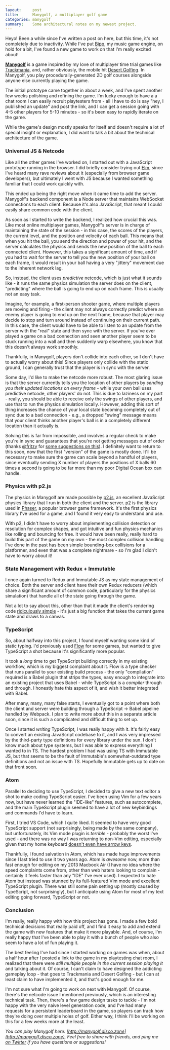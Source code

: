 ```yaml
---
layout:     post
title:      Manygolf, a multiplayer golf game
categories: manygolf
summary:    Some architectural notes on my newest project.
---
```


Heyo! Been a while since I've written a post on here, but this time, it's not completely due to inactivity. While I've put [Bipp](https://github.com/thomasboyt/bipp), my music game engine, on hold for a bit, I've found a new game to work on that I'm really excited about!

[**Manygolf**](http://manygolf.disco.zone/) is a game inspired by my love of multiplayer time trial games like [Trackmania](http://store.steampowered.com/app/375900/), and, rather obviously, the mobile hit [Desert Golfing](http://desertgolfing.captain-games.com/). In Manygolf, you play procedurally-generated 2D golf courses alongside anyone else currently playing the game.

The initial prototype came together in about a week, and I've spent another few weeks polishing and refining the game. I'm lucky enough to have a a chat room I can easily recruit playtesters from - all I have to do is say "hey, I published an update" and post the link, and I can get a session going with 4-5 other players for 5-10 minutes - so it's been easy to rapidly iterate on the game.

While the game's design mostly speaks for itself and doesn't require a lot of special insight or explanation, I did want to talk a bit about the technical architecture of the game.

### Universal JS & Netcode

Like all the other games I've worked on, I started out with a JavaScript prototype running in the browser. I did briefly consider trying out [Elm](http://elm-lang.org/), since I've heard many rave reviews about it (especially from browser game developers), but ultimately I went with JS because I wanted something familiar that I could work quickly with.

This ended up being the right move when it came time to add the server. Manygolf's backend component is a Node server that maintains WebSocket connections to each client. Because it's also JavaScript, that meant I could easily share common code with the client.

As soon as I started to write the backend, I realized how crucial this was. Like most online multiplayer games, Manygolf's server is in charge of maintaining the state of the session - in this case, the scores of the players, the current level, and the position and velocity of each ball. This means that when you hit the ball, you send the direction and power of your hit, and the server calculates the physics and sends the new position of the ball to each connected client. However, this takes a significant amount of time, and if you had to wait for the server to tell you the new position of your ball on each frame, it would result in your ball having a very "jittery" movement due to the inherent network lag.

So, instead, the client uses *predictive* netcode, which is just what it sounds like - it runs the same physics simulation the server does on the client, "predicting" where the ball is going to end up on each frame. This is usually not an easy task.

Imagine, for example, a first-person shooter game, where multiple players are moving and firing - the client may not always correctly predict where an enemy player is going to end up on the next frame, because that player may decide to stop and turn around instead of continuing on their current path. In this case, the client would have to be able to listen to an update from the server with the "real" state and then sync with the server. If you've ever played a game on a bad connection and seen another player seem to be stuck running into a wall and then suddenly warp elsewhere, you know that this doesn't always work smoothly.

Thankfully, in Manygolf, players don't collide into each other, so I don't have to actually worry about this! Since players only collide with the static ground, I can generally trust that the player is in sync with the server.

Some day, I'd like to make the netcode more robust. The most glaring issue is that the server currently tells you the location of other players by *sending you their updated locations on every frame* - while your own ball uses predictive netcode, other players' do not. This is due to laziness on my part - really, you should be able to receive only the swings of other players, and use that to run the physics simulation locally. However, adding this sort of thing increases the chance of your local state becoming completely out of sync due to a bad connection - e.g., a dropped "swing" message means that your client thinks another player's ball is in a completely different location than it actually is.

Solving this is far from impossible, and involves a regular check to make you're in sync and guarantees that you're not getting messages out of order (thanks [@fritzy](https://twitter.com/fritzy) for [some suggestions on this](https://gist.github.com/thomasboyt/a8494fedda24d35d189e#gistcomment-1731163)). I definitely want to return to this soon, now that the first "version" of the game is mostly done. It'll be necessary to make sure the game can scale beyond a handful of players, since eventually sending X number of players the positions of X balls 60 times a second is going to be far more than my poor Digital Ocean box can handle.

### Physics with p2.js

The physics in Manygolf are made possible by [p2.js](https://github.com/schteppe/p2.js), an excellent JavaScript physics library that I run in both the client and the server. p2 is the library used in [Phaser](http://phaser.io/), a popular browser game framework. It's the first physics library I've used for a game, and I found it very easy to understand and use.

With p2, I didn't have to worry about implementing collision detection or resolution for complex shapes, and got intuitive and fun physics mechanics like rolling and bouncing for free. It would have been really, really hard to build this part of the game on my own - the most complex collision handling I've done in the past has been simple bounding-box collisions for a platformer, and even that was a complete nightmare - so I'm glad I didn't have to worry about it!

### State Management with Redux + Immutable

I once again turned to Redux and Immutable JS as my state management of choice. Both the server and client have their own Redux reducers (which share a significant amount of common code, particularly for the physics simulation) that handle all of the state going through the game.

Not a lot to say about this, other than that it made the client's rendering code [ridiculously simple](https://github.com/thomasboyt/manygolf/blob/8cf3bb8d5c4451b7e2b7f76c808c6bea4bc70137/src/client/render.ts) - it's just a big function that takes the current game state and draws to a canvas.

### TypeScript

So, about halfway into this project, I found myself wanting some kind of static typing. I'd previously used [Flow](http://flowtype.org/) for some games, but wanted to give TypeScript a shot because it's significantly more popular.

It took a *long* time to get TypeScript building correctly in my existing workflow, which is my biggest complaint about it. Flow is a type checker that runs parallel to your existing build process - the only "compilation" required is a Babel plugin that strips the types, easy enough to integrate into an existing project that uses Babel - while TypeScript is a *compiler* through and through. I honestly hate this aspect of it, and wish it better integrated with Babel.

After many, many, many false starts, I eventually got to a point where both the client and server were building through a TypeScript -> Babel pipeline handled by Webpack. I plan to write more about this in a separate article soon, since it is such a complicated and difficult thing to set up.

Once I started *writing* TypeScript, I was really happy with it. It's fairly easy to convert an existing JavaScript codebase to it, and I was very impressed by the third-party type definitions for every library under the sun. I don't know much about type systems, but I was able to express everything I wanted to in TS. The hardest problem I had was using TS with Immutable JS, but that seems to be the fault of Immutable's somewhat-outdated type definitions and not an issue with TS. Hopefully Immutable gets up to date on that front soon.

### Atom

Parallel to deciding to use TypeScript, I decided to give a new text editor a shot to make coding TypeScript easier. I've been using Vim for a few years now, but have never learned the "IDE-like" features, such as autocomplete, and the main TypeScript plugin seemed to have a lot of new keybindings and commands I'd have to learn.

First, I tried VS Code, which I quite liked. It seemed to have very good TypeScript support (not surprisingly, being made by the same company), but unfortunately, its Vim mode plugin is *terrible* - probably the worst I've used - and there was no way I was returning to non-Vim editing, especially given that my home keyboard [doesn't even have arrow keys](http://us.amazon.com/Mechanical-Keyboard-Keycaps-Cherry-Mx-Clear/dp/B00OFM6F80).

Thankfully, I found salvation in Atom, which has made huge improvements since I last tried to use it two years ago. Atom is *awesome* now, more than fast enough for editing on my 2013 Macbook Air (I have no idea where the speed complaints come from, other than web haters looking to complain - certainly it feels faster than any "IDE" I've ever used). I expected to hate Atom but instead was stunned by its full-featured Vim mode and excellent TypeScript plugin. There was still some pain setting up (mostly caused by TypeScript, not surprisingly), but I anticipate using Atom for most of my text editing going forward, TypeScript or not.

### Conclusion

I'm really, really happy with how this project has gone. I made a few bold technical decisions that really paid off, and I find it easy to add and extend the game with new features that make it more playable. And, of course, I'm really happy that I've been able to play it with a bunch of people who also seem to have a lot of fun playing it.

The best feeling I've had since I started working on games was when, about a half hour after I posted a link to the game in my playtesting chat room, I realized that there were *still multiple people in the current session playing it* and talking about it. Of course, I can't claim to have designed the addicting gameplay loop - that goes to Trackmania and Desert Golfing - but I can at least claim to have implemented it, and that's good enough for me.

I'm not sure what I'm going to work on next with Manygolf. Of course, there's the netcode issue I mentioned previously, which is an interesting technical task. Then, there's a few game design tasks to tackle - I'm not happy with the very naive level generation code, and I've had many requests for a persistent leaderboard in the game, so players can track how they're doing over multiple holes of golf. Either way, I think I'll be working on this for a few weeks more at the least.

*You can play Manygolf here: [http://manygolf.disco.zone](http://manygolf.disco.zone). Feel free to share with friends, and ping me [on Twitter](https://twitter.com/thomasABoyt) if you have questions or suggestions!*